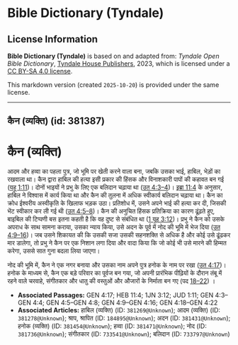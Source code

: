 # Bible Dictionary (Tyndale)

## License Information

**Bible Dictionary (Tyndale)** is based on and adapted from: _Tyndale Open Bible Dictionary_, [Tyndale House Publishers](https://tyndaleopenresources.com/), 2023, which is licensed under a [CC BY-SA 4.0 license](https://creativecommons.org/licenses/by-sa/4.0/legalcode.en).

This markdown version (created `2025-10-20`) is provided under the same license.



--------------------------------

## कैन (व्यक्ति) (id: 381387)

कैन (व्यक्ति)
=============

आदम और हव्वा का पहला पुत्र, जो भूमि पर खेती करने वाला बना, जबकि उसका भाई, हाबिल, भेड़ों का रखवाला था। कैन द्वारा हाबिल की हत्या इसी प्रकार की हिंसक और विनाशकारी पापों की कहावत बन गई ([यहू 1:11](https://ref.ly/Jude1:11))। दोनों भाइयों ने प्रभु के लिए एक बलिदान चढ़ाया था ([उत 4:3–4](https://ref.ly/Gen4:3-Gen4:4))। [इब्रा 11:4](https://ref.ly/Heb11:4) के अनुसार, हाबिल ने विश्वास में कार्य किया था और कैन की तुलना में अधिक स्वीकार्य बलिदान चढ़ाया था। कैन का क्रोध ईश्वरीय अस्वीकृति के खिलाफ भड़क उठा। प्रतिशोध में, उसने अपने भाई की हत्या कर दी, जिसकी भेंट स्वीकार कर ली गई थी ([उत 4:5–8](https://ref.ly/Gen4:5-Gen4:8))। कैन की अनुचित हिंसक प्रतिक्रिया का कारण ढूंढ़ते हुए, बाइबिल की टिप्पणी बस इतना कहती है कि वह दुष्ट से संबंधित था ([1 यूह 3:12](https://ref.ly/1John3:12))। प्रभु ने कैन को उसके अपराध के साथ सामना कराया, उसका न्याय किया, उसे अदन के पूर्व में नोद की भूमि में भेज दिया ([उत 4:9–16](https://ref.ly/Gen4:9-Gen4:16))। जब उसने शिकायत की कि उसकी सजा उसकी सहनशक्ति से अधिक है और कोई उसे ढूंढकर मार डालेगा, तो प्रभु ने कैन पर एक निशान लगा दिया और वादा किया कि जो कोई भी उसे मारने की हिम्मत करेगा, उससे सात गुना बदला लिया जाएगा।

नोद की भूमि में, कैन ने एक नगर बनाया और उसका नाम अपने पुत्र हनोक के नाम पर रखा ([उत 4:17](https://ref.ly/Gen4:17))। हनोक के माध्यम से, कैन एक बड़े परिवार का पूर्वज बन गया, जो अपनी प्रारंभिक पीढ़ियों के दौरान तंबू में रहने वाले चरवाहे, संगीतकार और धातु की वस्तुओं और औजारों के निर्माता बन गए (पद [18–22](https://ref.ly/Gen4:18-Gen4:22)) ।

* **Associated Passages:** GEN 4:17; HEB 11:4; 1JN 3:12; JUD 1:11; GEN 4:3–GEN 4:4; GEN 4:5–GEN 4:8; GEN 4:9–GEN 4:16; GEN 4:18–GEN 4:22
* **Associated Articles:** हाबिल (व्यक्ति) (ID: `381269@Unknown`); आदम (व्यक्ति) (ID: `381278@Unknown`); श्राप, श्रापित (ID: `184895@Unknown`); अदन (ID: `381431@Unknown`); हनोक (व्यक्ति) (ID: `381454@Unknown`); हव्वा (ID: `381471@Unknown`); नोद (ID: `381736@Unknown`); संगीतकार (ID: `733541@Unknown`); बलिदान  (ID: `733797@Unknown`)

